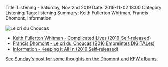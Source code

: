 Title: Listening - Saturday, Nov 2nd 2019 
Date: 2019-11-02 18:00
Category: Listening
Tags: listening
Summary: Keith Fullerton Whitman, Francis Dhomont, Information


![Le cri du Choucas](/images/choucas.jpg)

- [Keith Fullerton Whitman - Complicated Lives (2019 Self-released)](https://www.discogs.com/Keith-Fullerton-Whitman-Complicated-Lives/release/14133098)
- [Francis Dhomont - Le cri du Choucas (2016 Empreintes DIGITALes)](https://www.discogs.com/Francis-Dhomont-Le-Cri-Du-Choucas/release/8728053)
- [Information - Keeping It All In (2019 Self-released)](https://soundcloud.com/information/keeping-it-all-in)

[See Sunday's post for some thoughts on the Dhomont and KFW albums.](/listening-sunday-nov-3rd-2019.html)
